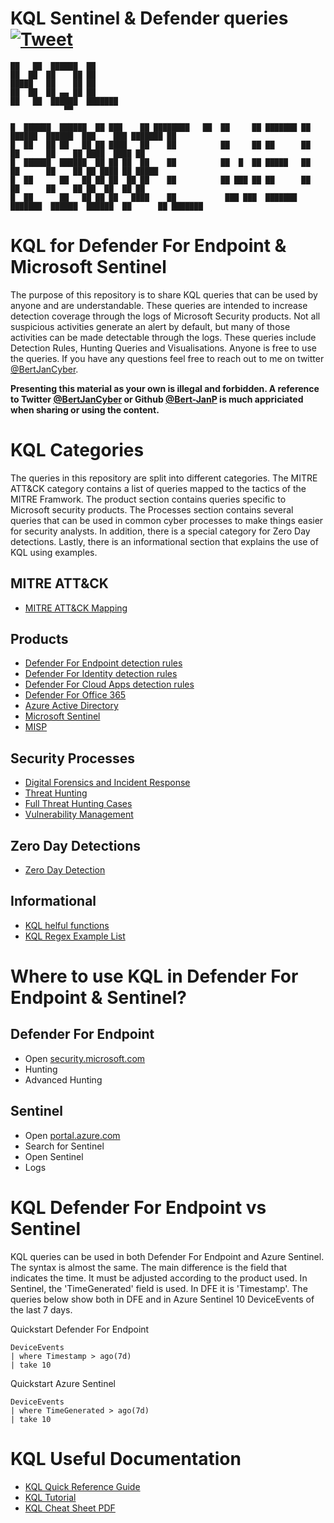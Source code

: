 # KQL Sentinel & Defender queries [![Tweet](https://img.shields.io/twitter/url/http/shields.io.svg?style=social)](https://twitter.com/intent/tweet?text=KQL%20Detection%20Rules!%20MDE%20and%20Sentinel!&url=https://github.com/Bert-JanP/Hunting-Queries-Detection-Rules)

```
██   ██  ██████  ██                                                                                     
██  ██  ██    ██ ██                                                                                     
█████   ██    ██ ██                                                                                     
██  ██  ██ ▄▄ ██ ██                                                                                     
██   ██  ██████  ███████                                                                                
            ▀▀                                                                                          
                                                                                                        
█  ██████  ██████  ██ ███    ██ ████████   ██  ██     ██ ███████ ██       ██████  ██████  ███    ███ ███████ ██
█  ██   ██ ██   ██ ██ ████   ██    ██          ██     ██ ██      ██      ██      ██    ██ ████  ████ ██      
█  ██████  ██████  ██ ██ ██  ██    ██          ██  █  ██ █████   ██      ██      ██    ██ ██ ████ ██ █████   
█  ██      ██   ██ ██ ██  ██ ██    ██          ██ ███ ██ ██      ██      ██      ██    ██ ██  ██  ██ ██      
█  ██      ██   ██ ██ ██   ████    ██           ███ ███  ███████ ███████  ██████  ██████  ██      ██ ███████ 
```


# KQL for Defender For Endpoint & Microsoft Sentinel
The purpose of this repository is to share KQL queries that can be used by anyone and are understandable. These queries are intended to increase detection coverage through the logs of Microsoft Security products. Not all suspicious activities generate an alert by default, but many of those activities can be made detectable through the logs. These queries include Detection Rules, Hunting Queries and Visualisations. Anyone is free to use the queries. If you have any questions feel free to reach out to me on twitter [@BertJanCyber](https://twitter.com/BertJanCyber). 

**Presenting this material as your own is illegal and forbidden. A reference to Twitter [@BertJanCyber](https://twitter.com/BertJanCyber) or Github [@Bert-JanP](https://github.com/Bert-JanP) is much appriciated when sharing or using the content.**

# KQL Categories

The queries in this repository are split into different categories. The MITRE ATT&CK category contains a list of queries mapped to the tactics of the MITRE Framwork. The product section contains queries specific to Microsoft security products. The Processes section contains several queries that can be used in common cyber processes to make things easier for security analysts. In addition, there is a special category for Zero Day detections. Lastly, there is an informational section that explains the use of KQL using examples. 

## MITRE ATT&CK

- [MITRE ATT&CK Mapping](./MITRE%20ATT%26CK/Mapping.md)

## Products
- [Defender For Endpoint detection rules](./Defender%20For%20Endpoint)
- [Defender For Identity detection rules](./Defender%20For%20Identity)
- [Defender For Cloud Apps detection rules](./Defender%20For%20Cloud%20Apps)
- [Defender For Office 365](./Office%20365)
- [Azure Active Directory](./Azure%20Active%20Directory)
- [Microsoft Sentinel](./Sentinel)
- [MISP](./MISP)

## Security Processes
- [Digital Forensics and Incident Response](./DFIR)
- [Threat Hunting](./Threat%20Hunting)
- [Full Threat Hunting Cases](./Threat%20Hunting%20Cases)
- [Vulnerability Management](./Vulnerability%20Management)

## Zero Day Detections
- [Zero Day Detection](./Zero%20Day%20Detection)

## Informational 

- [KQL helful functions](./Functions/)
- [KQL Regex Example List](./KQL%20Regex/RegexExamples.md)

# Where to use KQL in Defender For Endpoint & Sentinel?

## Defender For Endpoint
* Open  [security.microsoft.com](https://www.security.microsoft.com)
* Hunting
* Advanced Hunting

## Sentinel
* Open [portal.azure.com](https://www.portal.azure.com)
* Search for Sentinel
* Open Sentinel
* Logs

# KQL Defender For Endpoint vs Sentinel

KQL queries can be used in both Defender For Endpoint and Azure Sentinel. The syntax is almost the same. The main difference is the field that indicates the time. It must be adjusted according to the product used. In Sentinel, the 'TimeGenerated' field is used. In DFE it is 'Timestamp'. The queries below show both in DFE and in Azure Sentinel 10 DeviceEvents of the last 7 days.

Quickstart Defender For Endpoint
```
DeviceEvents
| where Timestamp > ago(7d)
| take 10
```

Quickstart Azure Sentinel
```
DeviceEvents
| where TimeGenerated > ago(7d)
| take 10
```

# KQL Useful Documentation
* [KQL Quick Reference Guide](https://docs.microsoft.com/en-us/azure/data-explorer/kql-quick-reference)
* [KQL Tutorial](https://docs.microsoft.com/en-us/azure/data-explorer/kusto/query/tutorial?pivots=azuredataexplorer)
* [KQL Cheat Sheet PDF](https://github.com/marcusbakker/KQL/blob/master/kql_cheat_sheet.pdf)

